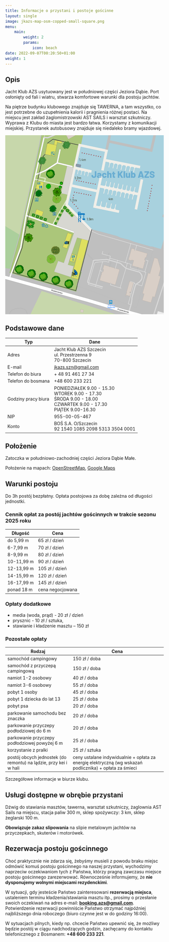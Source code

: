 ```yaml
---
title: Informacje o przystani i postoje gościnne
layout: single
image: jkazs-map-osm-copped-small-square.png
menu:
    main:
        weight: 2
        params:
            icon: beach
date: 2022-09-07T00:20:50+01:00
weight: 1
---
```


## Opis

Jacht Klub AZS usytuowany jest w południowej części Jeziora Dąbie. Port
osłonięty od fali  i wiatru, stwarza komfortowe warunki dla postoju jachtów.

Na piętrze budynku klubowego znajduje się TAWERNA, a tam wszystko, co jest
potrzebne do uzupełnienia kalorii i pragnienia różnej postaci. Na miejscu jest
zakład żaglomistrzowski AST SAILS i warsztat szkutniczy. Wyprawa z Klubu do
miasta jest bardzo łatwa. Korzystamy z komunikacji miejskiej. Przystanek
autobusowy znajduje się niedaleko bramy wjazdowej.

![Plan przystani](jkazs-map-osm-copped.png)

## Podstawowe dane

| Typ                 | Dane                                                                                                                             |
|---                  |---                                                                                                                               |
| Adres               | Jacht Klub AZS Szczecin <br/> ul. Przestrzenna 9 <br/> 70-800 Szczecin                                                           |
| E-mail              | jkazs.szn@gmail.com                                                                                                              |
| Telefon do biura    | + 48 91 461 27 34                                                                                                                |
| Telefon do bosmana  | +48 600 233 221                                                                                                                  |
| Godziny pracy biura | PONIEDZIAŁEK 9.00 - 15.30 <br/> WTOREK 9.00 - 17.30 <br/> ŚRODA 9.00 - 18.00 <br/> CZWARTEK 9.00 - 17.30 <br/> PIĄTEK 9.00-16.30 |
| NIP                 | 955-00-05-467                                                                                                                    |
| Konto               | BOŚ S.A. O/Szczecin<br/>92 1540 1085 2098 5313 3504 0001                                                                         |

## Położenie

Zatoczka w południowo-zachodniej części Jeziora Dąbie Małe.

Położenie na mapach: [OpenStreetMap](https://www.openstreetmap.org/node/2396250849), [Google Maps](http://maps.google.com/maps/ms?ie=UTF8&hl=en&t=h&msa=0&msid=107138309144250252667.00047ce94cdeb26e4583f&ll=53.396458,14.621472&spn=0.008956,0.018239&z=15&source=embe)

## Warunki postoju

Do 3h postój bezpłatny. Opłata postojowa za dobę zależna od długości jednostki.

### Cennik opłat za postój jachtów gościnnych w trakcie sezonu 2025 roku

| Długość        | Cena                      |
|---             |---                        |
| do 5,99 m      |            65 zł / dzień  |
| 6-7,99 m       |            70 zł / dzień  |
| 8-9,99 m       |            80 zł / dzień  |
| 10-11,99 m     |            90 zł / dzień  |
| 12-13,99 m     |           105 zł / dzień  |
| 14-15,99 m     |           120 zł / dzień  |
| 16-17,99 m     |           145 zł / dzień  |
| ponad 18 m     |         cena negocjowana  |

### Opłaty dodatkowe

- media (woda, prąd) - 20 zł / dzień
- prysznic - 10 zł / sztuka,
- stawianie i kładzenie masztu – 150 zł

### Pozostałe opłaty

| Rodzaj                                                | Cena                                                                                                                |
|---                                                    |---                                                                                                                  |
| samochód campingowy                                   | 150 zł / doba                                                                                                       |
| samochód z przyczepą campingową                       | 150 zł / doba                                                                                                       |
| namiot 1-2 osobowy                                    | 40 zł / doba                                                                                                        |
| namiot 3-6 osobowy                                    | 55 zł / doba                                                                                                        |
| pobyt 1 osoby                                         | 45 zł / doba                                                                                                        |
| pobyt 1 dziecka do lat 13                             | 25 zł / doba                                                                                                        |
| pobyt psa                                             | 20 zł / doba                                                                                                        |
| parkowanie samochodu bez znaczka                      | 20 zł / doba                                                                                                        |
| parkowanie przyczepy podłodziowej do 6 m              | 20 zł / doba                                                                                                        |
| parkowanie przyczepy podłodziowej powyżej 6 m         | 25 zł / doba                                                                                                        |
| korzystanie z pralki                                  | 25 zł / sztuka                                                                                                      |
| postój obcych jednostek (do remontu) na lądzie, przy kei i w hali | ceny ustalane indywidualnie + opłata za energię elektryczną (wg wskazań podlicznika) + opłata za śmieci |

Szczegółowe informacje w biurze klubu.

## Usługi dostępne w obrębie przystani

Dźwig do stawiania masztów, tawerna, warsztat szkutniczy, żaglownia AST Sails na miejscu, stacja paliw 300 m, sklep spożywczy: 3 km, sklep żeglarski 100 m.

**Obowiązuje zakaz slipowania** na slipie metalowym jachtów na przyczepkach, skuterów i motorówek.

## Rezerwacja postoju gościnnego

Choć praktycznie nie zdarza się, żebyśmy musieli z powodu braku miejsc odmówić
komuś postoju gościnnego na naszej przystani, wychodzimy naprzeciw oczekiwaniom
tych z Państwa, którzy pragną zawczasu miejsce postoju gościnnego zarezerwować.
Równocześnie informujemy, że **nie dysponujemy wolnymi miejscami
rezydenckimi**.

W sytuacji, gdy jesteście Państwo zainteresowani **rezerwacją miejsca**,
ustaleniem terminu kładzenia/stawiania masztu itp., prosimy o przesłanie swoich
oczekiwań na adres e-mail:
**[booking.azs@gmail.com](mailto:booking.azs@gmail.com)**. Potwierdzenie
rezerwacji powinniście Państwo otrzymać najpóźniej najbliższego dnia roboczego
(biuro czynne jest w do godziny 16:00).

W sytuacjach pilnych, kiedy np. chcecie Państwo upewnić się, że możliwy będzie
postój w ciągu nadchodzących godzin, zachęcamy do kontaktu telefonicznego z
Bosmanem: **+48 600 233 221**.
